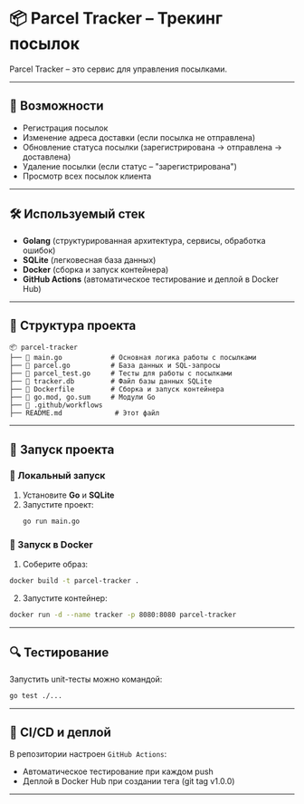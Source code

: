 # 📦 Parcel Tracker – Трекинг посылок

Parcel Tracker – это сервис для управления посылками.

---

## 🚀 Возможности
- Регистрация посылок
- Изменение адреса доставки (если посылка не отправлена)
- Обновление статуса посылки (зарегистрирована → отправлена → доставлена)
- Удаление посылки (если статус – "зарегистрирована")
- Просмотр всех посылок клиента

---

## 🛠️ Используемый стек
- **Golang** (структурированная архитектура, сервисы, обработка ошибок)
- **SQLite** (легковесная база данных)
- **Docker** (сборка и запуск контейнера)
- **GitHub Actions** (автоматическое тестирование и деплой в Docker Hub)

---

## 📂 Структура проекта

```plaintext
📦 parcel-tracker
├── 📜 main.go            # Основная логика работы с посылками
├── 📜 parcel.go          # База данных и SQL-запросы
├── 📜 parcel_test.go     # Тесты для работы с посылками
├── 📜 tracker.db         # Файл базы данных SQLite
├── 📜 Dockerfile         # Сборка и запуск контейнера
├── 📜 go.mod, go.sum     # Модули Go
├── 📂 .github/workflows
├── README.md             # Этот файл
```

---

## 🚀 Запуск проекта

### 🔹 Локальный запуск
1. Установите **Go** и **SQLite**  
2. Запустите проект:  
   ```sh
   go run main.go
   ```
   
### 🔹 Запуск в Docker
1. Соберите образ:
  ```sh
  docker build -t parcel-tracker .
  ```
2. Запустите контейнер:
```sh
docker run -d --name tracker -p 8080:8080 parcel-tracker
```

---

## 🔍 Тестирование

Запустить unit-тесты можно командой:
```sh
go test ./...
```

---

## 🚀 CI/CD и деплой

В репозитории настроен `GitHub Actions`:
- Автоматическое тестирование при каждом push
- Деплой в Docker Hub при создании тега (git tag v1.0.0)

---
